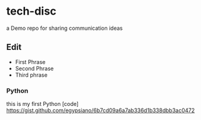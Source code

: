 # tech-disc
a Demo repo for sharing communication ideas





## Edit

* First Phrase
* Second Phrase
* Third phrase


### Python

this is my first Python [code] https://gist.github.com/egypsiano/6b7cd09a6a7ab336d1b338dbb3ac0472
